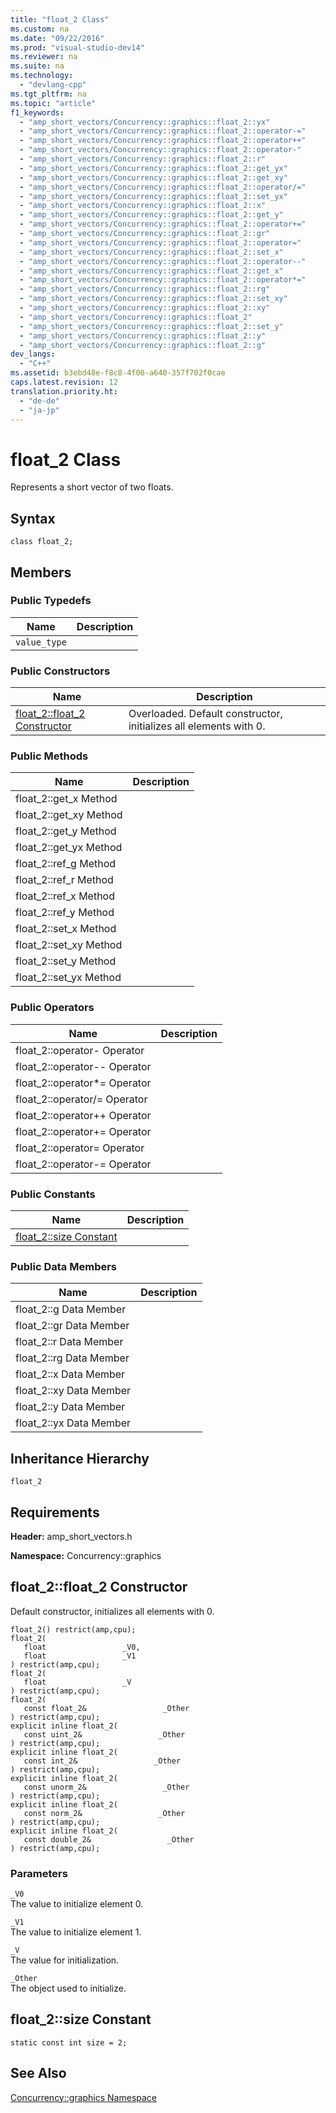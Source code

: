 ```yaml
---
title: "float_2 Class"
ms.custom: na
ms.date: "09/22/2016"
ms.prod: "visual-studio-dev14"
ms.reviewer: na
ms.suite: na
ms.technology: 
  - "devlang-cpp"
ms.tgt_pltfrm: na
ms.topic: "article"
f1_keywords: 
  - "amp_short_vectors/Concurrency::graphics::float_2::yx"
  - "amp_short_vectors/Concurrency::graphics::float_2::operator-="
  - "amp_short_vectors/Concurrency::graphics::float_2::operator++"
  - "amp_short_vectors/Concurrency::graphics::float_2::operator-"
  - "amp_short_vectors/Concurrency::graphics::float_2::r"
  - "amp_short_vectors/Concurrency::graphics::float_2::get_yx"
  - "amp_short_vectors/Concurrency::graphics::float_2::get_xy"
  - "amp_short_vectors/Concurrency::graphics::float_2::operator/="
  - "amp_short_vectors/Concurrency::graphics::float_2::set_yx"
  - "amp_short_vectors/Concurrency::graphics::float_2::x"
  - "amp_short_vectors/Concurrency::graphics::float_2::get_y"
  - "amp_short_vectors/Concurrency::graphics::float_2::operator+="
  - "amp_short_vectors/Concurrency::graphics::float_2::gr"
  - "amp_short_vectors/Concurrency::graphics::float_2::operator="
  - "amp_short_vectors/Concurrency::graphics::float_2::set_x"
  - "amp_short_vectors/Concurrency::graphics::float_2::operator--"
  - "amp_short_vectors/Concurrency::graphics::float_2::get_x"
  - "amp_short_vectors/Concurrency::graphics::float_2::operator*="
  - "amp_short_vectors/Concurrency::graphics::float_2::rg"
  - "amp_short_vectors/Concurrency::graphics::float_2::set_xy"
  - "amp_short_vectors/Concurrency::graphics::float_2::xy"
  - "amp_short_vectors/Concurrency::graphics::float_2"
  - "amp_short_vectors/Concurrency::graphics::float_2::set_y"
  - "amp_short_vectors/Concurrency::graphics::float_2::y"
  - "amp_short_vectors/Concurrency::graphics::float_2::g"
dev_langs: 
  - "C++"
ms.assetid: b3ebd48e-f8c8-4f00-a640-357f702f0cae
caps.latest.revision: 12
translation.priority.ht: 
  - "de-de"
  - "ja-jp"
---
```

# float_2 Class
Represents a short vector of two floats.  
  
## Syntax  
  
```  
class float_2;  
```  
  
## Members  
  
### Public Typedefs  
  
|Name|Description|  
|----------|-----------------|  
|`value_type`||  
  
### Public Constructors  
  
|Name|Description|  
|----------|-----------------|  
|[float_2::float_2 Constructor](#float_2__float_2_constructor)|Overloaded. Default constructor, initializes all elements with 0.|  
  
### Public Methods  
  
|Name|Description|  
|----------|-----------------|  
|float_2::get_x Method||  
|float_2::get_xy Method||  
|float_2::get_y Method||  
|float_2::get_yx Method||  
|float_2::ref_g Method||  
|float_2::ref_r Method||  
|float_2::ref_x Method||  
|float_2::ref_y Method||  
|float_2::set_x Method||  
|float_2::set_xy Method||  
|float_2::set_y Method||  
|float_2::set_yx Method||  
  
### Public Operators  
  
|Name|Description|  
|----------|-----------------|  
|float_2::operator- Operator||  
|float_2::operator-- Operator||  
|float_2::operator*= Operator||  
|float_2::operator/= Operator||  
|float_2::operator++ Operator||  
|float_2::operator+= Operator||  
|float_2::operator= Operator||  
|float_2::operator-= Operator||  
  
### Public Constants  
  
|Name|Description|  
|----------|-----------------|  
|[float_2::size Constant](#float_2__size_constant)||  
  
### Public Data Members  
  
|Name|Description|  
|----------|-----------------|  
|float_2::g Data Member||  
|float_2::gr Data Member||  
|float_2::r Data Member||  
|float_2::rg Data Member||  
|float_2::x Data Member||  
|float_2::xy Data Member||  
|float_2::y Data Member||  
|float_2::yx Data Member||  
  
## Inheritance Hierarchy  
 `float_2`  
  
## Requirements  
 **Header:** amp_short_vectors.h  
  
 **Namespace:** Concurrency::graphics  
  
##  <a name="float_2__float_2_constructor"></a>  float_2::float_2 Constructor  
 Default constructor, initializes all elements with 0.  
  
```  
float_2() restrict(amp,cpu);  
float_2(  
   float                 _V0,  
   float                 _V1  
) restrict(amp,cpu);  
float_2(  
   float                 _V  
) restrict(amp,cpu);  
float_2(  
   const float_2&                 _Other  
) restrict(amp,cpu);  
explicit inline float_2(  
   const uint_2&                 _Other  
) restrict(amp,cpu);  
explicit inline float_2(  
   const int_2&                 _Other  
) restrict(amp,cpu);  
explicit inline float_2(  
   const unorm_2&                 _Other  
) restrict(amp,cpu);  
explicit inline float_2(  
   const norm_2&                 _Other  
) restrict(amp,cpu);  
explicit inline float_2(  
   const double_2&                 _Other  
) restrict(amp,cpu);  
```  
  
### Parameters  
 `_V0`  
 The value to initialize element 0.  
  
 `_V1`  
 The value to initialize element 1.  
  
 `_V`  
 The value for initialization.  
  
 `_Other`  
 The object used to initialize.  
  
##  <a name="float_2__size_constant"></a>  float_2::size Constant  
  
```  
static const int size = 2;  
```  
  
## See Also  
 [Concurrency::graphics Namespace](../vs140/concurrency--graphics-namespace.md)